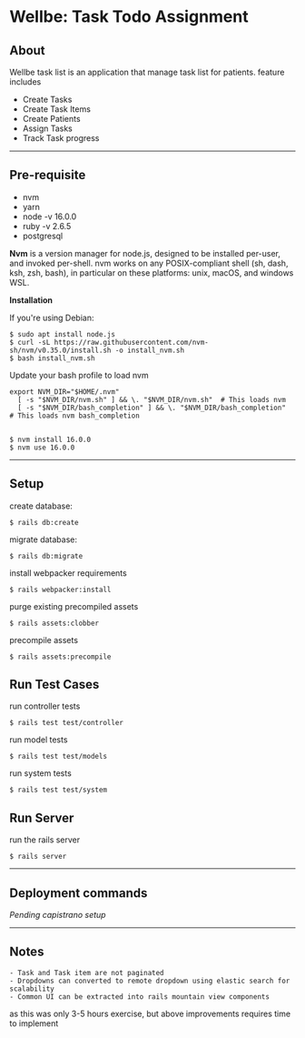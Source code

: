 Wellbe: Task Todo Assignment
==============================================

About
-----

Wellbe task list is an application that manage task list for patients. feature includes

 - Create Tasks
 - Create Task Items
 - Create Patients
 - Assign Tasks
 - Track Task progress
 

------------------------------------------------------------------------
Pre-requisite
-----
- nvm
- yarn
- node -v 16.0.0
- ruby -v 2.6.5
- postgresql


**Nvm** is a version manager for node.js, designed to be installed per-user, and invoked per-shell. nvm works on any POSIX-compliant shell (sh, dash, ksh, zsh, bash), in particular on these platforms: unix, macOS, and windows WSL.

**Installation**


If you\'re using Debian:

    $ sudo apt install node.js
    $ curl -sL https://raw.githubusercontent.com/nvm-sh/nvm/v0.35.0/install.sh -o install_nvm.sh
    $ bash install_nvm.sh
    
Update your bash profile to load nvm

    export NVM_DIR="$HOME/.nvm"
      [ -s "$NVM_DIR/nvm.sh" ] && \. "$NVM_DIR/nvm.sh"  # This loads nvm
      [ -s "$NVM_DIR/bash_completion" ] && \. "$NVM_DIR/bash_completion"  # This loads nvm bash_completion    


    $ nvm install 16.0.0
    $ nvm use 16.0.0
-----------------------------------------------------------------------
Setup
-----

create database:

    $ rails db:create

migrate database:

    $ rails db:migrate

install webpacker requirements
    
    $ rails webpacker:install

purge existing precompiled assets

    $ rails assets:clobber

precompile assets

    $ rails assets:precompile 

Run Test Cases
----------

run controller tests

    $ rails test test/controller
    
run model tests

    $ rails test test/models
    
run system tests

    $ rails test test/system

Run Server
----------
run the rails server

    $ rails server

-------------------------------------------------------------------------

Deployment commands
-------------------

*Pending capistrano setup*

--------------------------------------------------------------------------

Notes
--------

    - Task and Task item are not paginated
    - Dropdowns can converted to remote dropdown using elastic search for scalability
    - Common UI can be extracted into rails mountain view components
    
as this was only 3-5 hours exercise, but above improvements requires time to implement
